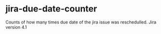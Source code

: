 jira-due-date-counter
=====================

Counts of how many times due date of the jira issue was reschedulled. 
Jira version 4.1
